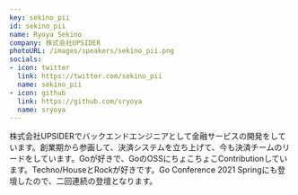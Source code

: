 ```yaml
---
key: sekino_pii
id: sekino_pii
name: Ryoya Sekino
company: 株式会社UPSIDER
photoURL: /images/speakers/sekino_pii.png
socials:
- icon: twitter
  link: https://twitter.com/sekino_pii
  name: sekino_pii
- icon: github
  link: https://github.com/sryoya
  name: sryoya
---
```

株式会社UPSIDERでバックエンドエンジニアとして金融サービスの開発をしています。創業期から参画して、決済システムを立ち上げて、今も決済チームのリードをしています。Goが好きで、GoのOSSにちょこちょこContributionしています。Techno/HouseとRockが好きです。Go Conference 2021 Springにも登壇したので、二回連続の登壇となります。